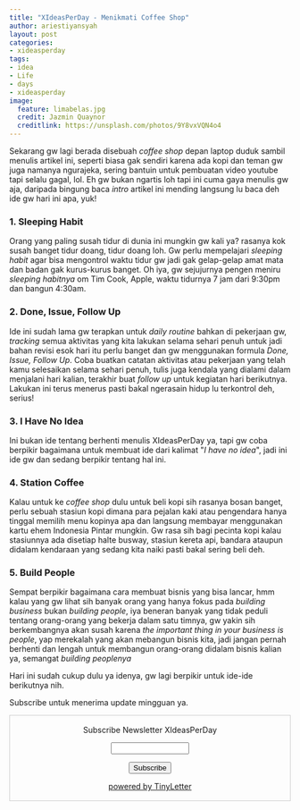 ```yaml
---
title: "XIdeasPerDay - Menikmati Coffee Shop"
author: ariestiyansyah
layout: post
categories:
- xideasperday
tags:
- idea
- Life
- days
- xideasperday
image:
  feature: limabelas.jpg
  credit: Jazmin Quaynor
  creditlink: https://unsplash.com/photos/9Y8vxVQN4o4
---
```


Sekarang gw lagi berada disebuah *coffee shop* depan laptop duduk sambil menulis artikel ini, seperti biasa gak sendiri karena ada kopi dan teman gw juga namanya ngurajeka, sering bantuin untuk pembuatan video youtube tapi selalu gagal, lol. Eh gw bukan ngartis loh tapi ini cuma gaya menulis gw aja, daripada bingung baca *intro* artikel ini mending langsung lu baca deh ide gw hari ini apa, yuk!

### 1. Sleeping Habit

Orang yang paling susah tidur di dunia ini mungkin gw kali ya? rasanya kok susah banget tidur doang, tidur doang loh. Gw perlu mempelajari *sleeping habit* agar bisa mengontrol waktu tidur gw jadi gak gelap-gelap amat mata dan badan gak kurus-kurus banget. Oh iya, gw sejujurnya pengen meniru *sleeping habitnya* om Tim Cook, Apple, waktu tidurnya 7 jam dari 9:30pm dan bangun 4:30am. 

### 2. Done, Issue, Follow Up

Ide ini sudah lama gw terapkan untuk *daily routine* bahkan di pekerjaan gw, *tracking* semua aktivitas yang kita lakukan selama sehari penuh untuk jadi bahan revisi esok hari itu perlu banget dan gw menggunakan formula *Done, Issue, Follow Up*. Coba buatkan catatan  aktivitas atau pekerjaan yang telah kamu selesaikan selama sehari penuh, tulis juga kendala yang dialami dalam menjalani hari kalian, terakhir buat *follow up* untuk kegiatan hari berikutnya. Lakukan ini terus menerus pasti bakal ngerasain hidup lu terkontrol deh, serius!

### 3. I Have No Idea

Ini bukan ide tentang berhenti menulis XIdeasPerDay ya, tapi gw coba berpikir bagaimana untuk membuat ide dari kalimat "*I have no idea*", jadi ini ide gw dan sedang berpikir tentang hal ini.

### 4. Station Coffee

Kalau untuk ke *coffee shop* dulu untuk beli kopi sih rasanya bosan banget, perlu sebuah stasiun kopi dimana para pejalan kaki atau pengendara hanya tinggal memilih menu kopinya apa dan langsung membayar menggunakan kartu ehem Indonesia Pintar mungkin. Gw rasa sih bagi pecinta kopi kalau stasiunnya ada disetiap halte busway, stasiun kereta api, bandara ataupun didalam kendaraan yang sedang kita naiki pasti bakal sering beli deh.

### 5. Build People

Sempat berpikir bagaimana cara membuat bisnis yang bisa lancar, hmm kalau yang gw lihat sih banyak orang yang hanya fokus pada *building business* bukan *building people*, iya beneran banyak yang tidak peduli tentang orang-orang yang bekerja dalam satu timnya, gw yakin sih berkembangnya akan susah karena *the important thing in your business is people*, yap merekalah yang akan mebangun bisnis kita, jadi jangan pernah berhenti dan lengah untuk membangun orang-orang didalam bisnis kalian ya, semangat *building peoplenya*

Hari ini sudah cukup dulu ya idenya, gw lagi berpikir untuk ide-ide berikutnya nih.

Subscribe untuk menerima update mingguan ya.

 <form style="border:1px solid #ccc;padding:3px;text-align:center;" action="https://tinyletter.com/XIdeasPerDay" method="post" target="popupwindow" onsubmit="window.open('https://tinyletter.com/XIdeasPerDay', 'popupwindow', 'scrollbars=yes,width=800,height=600');return true"><p><label for="tlemail">Subscribe Newsletter XIdeasPerDay</label></p><p><input type="text" style="width:140px" name="email" id="tlemail" /></p><input type="hidden" value="1" name="embed"/><input type="submit" value="Subscribe" /><p><a href="https://tinyletter.com" target="_blank">powered by TinyLetter</a></p></form>
​                  